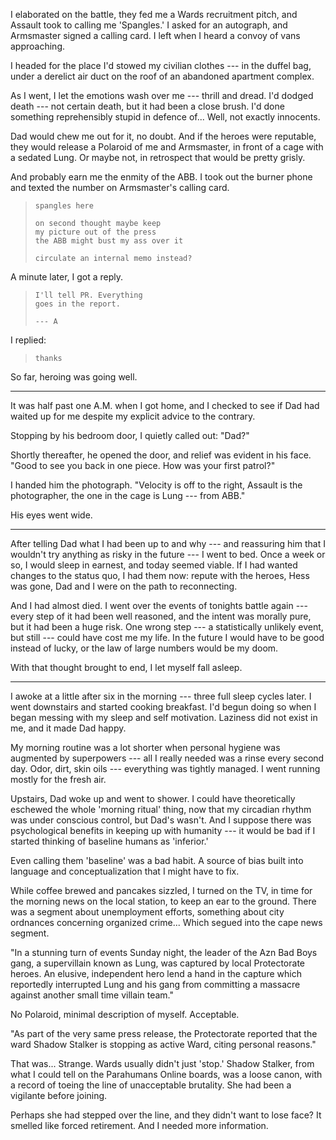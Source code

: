 I elaborated on the battle, they fed me a Wards recruitment pitch,
and Assault took to calling me 'Spangles.'
I asked for an autograph, and Armsmaster signed a calling card. I left when I heard
a convoy of vans approaching.

I headed for the place I'd stowed my civilian clothes --- in the duffel bag,
under a derelict air duct on the roof of an abandoned apartment complex.

As I went, I let the emotions wash over me --- thrill and dread. I'd dodged
death --- not certain death, but it had been a close brush. I'd done something
reprehensibly stupid in defence of... Well, not exactly innocents.

Dad would chew me out for it, no doubt. And if the heroes were reputable,
they would release a Polaroid of me and Armsmaster, in front of a cage with
a sedated Lung. Or maybe not, in retrospect that would be pretty grisly.

And probably earn me the enmity of the ABB. I took out the burner phone and texted
the number on Armsmaster's calling card.

> ~~~
> spangles here
>
> on second thought maybe keep
> my picture out of the press
> the ABB might bust my ass over it
> 
> circulate an internal memo instead?
> ~~~

A minute later, I got a reply.

> ~~~
> I'll tell PR. Everything
> goes in the report.
>
> --- A
> ~~~

I replied:

> ~~~
> thanks
> ~~~

So far, heroing was going well.

----

It was half past one A.M. when I got home, and I checked to see if Dad had waited up for me despite
my explicit advice to the contrary.

Stopping by his bedroom door, I quietly called out: "Dad?"

Shortly thereafter, he opened the door, and relief was evident in his face.
"Good to see you back in one piece. How was your first patrol?"

I handed him the photograph. "Velocity is off to the right, Assault is the photographer, the one
in the cage is Lung --- from ABB."

His eyes went wide.

----

After telling Dad what I had been up to and why --- and reassuring him that I wouldn't try anything as risky
in the future --- I went to bed. Once a week or so, I would sleep in earnest, and today seemed viable.
If I had wanted changes to the status quo, I had them now: repute with the heroes, Hess was gone, Dad and
I were on the path to reconnecting.

And I had almost died. I went over the events of tonights battle again --- every step of it had been well
reasoned, and the intent was morally pure, but it had been a huge risk. One wrong step --- a statistically unlikely
event, but still --- could have cost me my life. In the future I would have to be good instead of lucky, or
the law of large numbers would be my doom.

With that thought brought to end, I let myself fall asleep.

----

I awoke at a little after six in the morning --- three full sleep cycles later. I went downstairs
and started cooking breakfast. I'd begun doing so when I began messing with my sleep and self motivation.
Laziness did not exist in me, and it made Dad happy.

My morning routine was a lot shorter when personal hygiene was augmented by superpowers --- all I really
needed was a rinse every second day. Odor, dirt, skin oils --- everything was tightly managed. I went running
mostly for the fresh air.

Upstairs, Dad woke up and went to shower. I could have theoretically eschewed the whole 'morning ritual' thing,
now that my circadian rhythm was under conscious control, but Dad's wasn't. And I suppose there was psychological
benefits in keeping up with humanity --- it would be bad if I started thinking of baseline humans as 'inferior.'

Even calling them 'baseline' was a bad habit. A source of bias built into language and conceptualization that I
might have to fix.

While coffee brewed and pancakes sizzled, I turned on the TV, in time for the morning news on the local station,
to keep an ear to the ground. There was a segment about unemployment efforts, something about city ordnances concerning
organized crime... Which segued into the cape news segment.

"In a stunning turn of events Sunday night, the leader of the Azn Bad Boys gang, a supervillain known
as Lung, was captured by local Protectorate heroes. An elusive, independent hero lend a hand in the capture which
reportedly interrupted Lung and his gang from committing a massacre against another small time villain team."

No Polaroid, minimal description of myself. Acceptable.

"As part of the very same press release, the Protectorate reported that the ward Shadow Stalker is stopping
as active Ward, citing personal reasons."

That was... Strange. Wards usually didn't just 'stop.' Shadow Stalker, from what I could tell on the Parahumans
Online boards, was a loose canon, with a record of toeing the line of unacceptable brutality. She had been
a vigilante before joining.

Perhaps she had stepped over the line, and they didn't want to lose face? It smelled like forced retirement.
And I needed more information.
